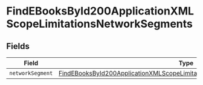 # FindEBooksById200ApplicationXMLScopeLimitationsNetworkSegments


## Fields

| Field                                                                                                                                                                                   | Type                                                                                                                                                                                    | Required                                                                                                                                                                                | Description                                                                                                                                                                             |
| --------------------------------------------------------------------------------------------------------------------------------------------------------------------------------------- | --------------------------------------------------------------------------------------------------------------------------------------------------------------------------------------- | --------------------------------------------------------------------------------------------------------------------------------------------------------------------------------------- | --------------------------------------------------------------------------------------------------------------------------------------------------------------------------------------- |
| `networkSegment`                                                                                                                                                                        | [FindEBooksById200ApplicationXMLScopeLimitationsNetworkSegmentsNetworkSegment](../../models/operations/findebooksbyid200applicationxmlscopelimitationsnetworksegmentsnetworksegment.md) | :heavy_minus_sign:                                                                                                                                                                      | N/A                                                                                                                                                                                     |